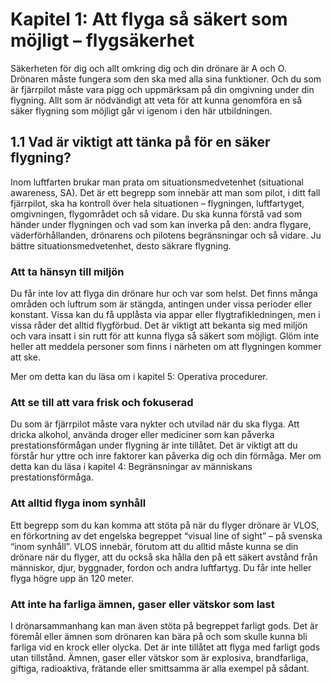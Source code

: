 # Kapitel 1: Att flyga så säkert som möjligt – flygsäkerhet

Säkerheten för dig och allt omkring dig och din drönare är A och O. Drönaren måste fungera som
den ska med alla sina funktioner. Och du som är fjärrpilot måste vara pigg och uppmärksam på
din omgivning under din flygning. Allt som är nödvändigt att veta för att kunna genomföra en så
säker flygning som möjligt går vi igenom i den här utbildningen.

## 1.1 Vad är viktigt att tänka på för en säker flygning?
Inom luftfarten brukar man prata om situationsmedvetenhet (situational awareness, SA). Det är
ett begrepp som innebär att man som pilot, i ditt fall fjärrpilot, ska ha kontroll över hela
situationen – flygningen, luftfartyget, omgivningen, flygområdet och så vidare. Du ska kunna
förstå vad som händer under flygningen och vad som kan inverka på den: andra flygare,
väderförhållanden, drönarens och pilotens begränsningar och så vidare. Ju bättre
situationsmedvetenhet, desto säkrare flygning.

### Att ta hänsyn till miljön
Du får inte lov att flyga din drönare hur och var som helst. Det finns många områden och luftrum
som är stängda, antingen under vissa perioder eller konstant. Vissa kan du få upplåsta via appar
eller flygtrafikledningen, men i vissa råder det alltid flygförbud.
Det är viktigt att bekanta sig med miljön och vara insatt i sin rutt för att kunna flyga så säkert som
möjligt. Glöm inte heller att meddela personer som finns i närheten om att flygningen kommer
att ske.

Mer om detta kan du läsa om i kapitel 5: Operativa procedurer.

### Att se till att vara frisk och fokuserad
Du som är fjärrpilot måste vara nykter och utvilad när du ska flyga. Att dricka alkohol, använda
droger eller mediciner som kan påverka prestationsförmågan under flygning är inte tillåtet. Det är
viktigt att du förstår hur yttre och inre faktorer kan påverka dig och din förmåga. Mer om detta
kan du läsa i kapitel 4: Begränsningar av människans prestationsförmåga.

### Att alltid flyga inom synhåll
Ett begrepp som du kan komma att stöta på när du flyger drönare är VLOS, en förkortning av det
engelska begreppet “visual line of sight” – på svenska “inom synhåll”.
VLOS innebär, förutom att du alltid måste kunna se din drönare när du flyger, att du också ska
hålla den på ett säkert avstånd från människor, djur, byggnader, fordon och andra luftfartyg. Du
får inte heller flyga högre upp än 120 meter.

### Att inte ha farliga ämnen, gaser eller vätskor som last
I drönarsammanhang kan man även stöta på begreppet farligt gods. Det är föremål eller ämnen
som drönaren kan bära på och som skulle kunna bli farliga vid en krock eller olycka. Det är inte
tillåtet att flyga med farligt gods utan tillstånd. Ämnen, gaser eller vätskor som är explosiva,
brandfarliga, giftiga, radioaktiva, frätande eller smittsamma är alla exempel på sådant.
